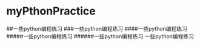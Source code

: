 # myPthonPractice
##一些python编程练习
###一些python编程练习
####一些python编程练习
#####一些python编程练习
######一些python编程练习
一些python编程练习
